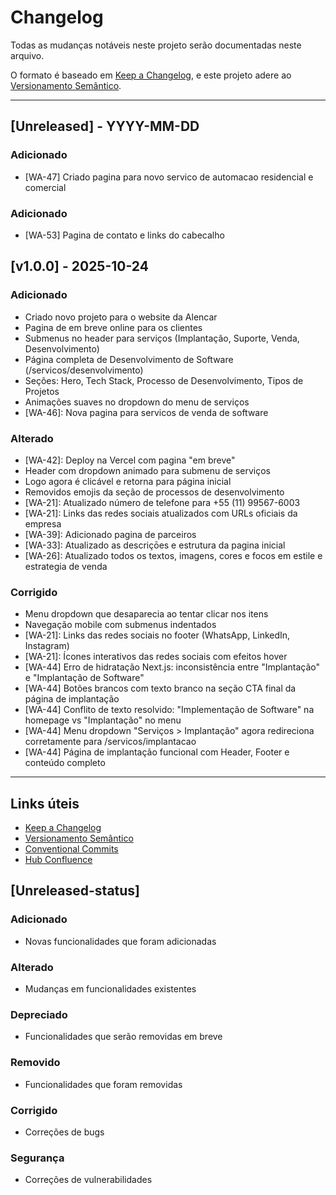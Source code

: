 # Changelog

Todas as mudanças notáveis neste projeto serão documentadas neste arquivo.

O formato é baseado em [Keep a Changelog](https://keepachangelog.com/pt-BR/1.0.0/),
e este projeto adere ao [Versionamento Semântico](https://semver.org/lang/pt-BR/).

---

## [Unreleased] - YYYY-MM-DD

### Adicionado 
- [WA-47] Criado pagina para novo servico de automacao residencial e comercial 


### Adicionado 
- [WA-53] Pagina de contato e links do cabecalho


## [v1.0.0] - 2025-10-24

### Adicionado 
- Criado novo projeto para o website da Alencar 
- Pagina de em breve online para os clientes
- Submenus no header para serviços (Implantação, Suporte, Venda, Desenvolvimento)
- Página completa de Desenvolvimento de Software (/servicos/desenvolvimento)
- Seções: Hero, Tech Stack, Processo de Desenvolvimento, Tipos de Projetos
- Animações suaves no dropdown do menu de serviços
- [WA-46]: Nova pagina para servicos de venda de software 

### Alterado 
- [WA-42]: Deploy na Vercel com pagina "em breve"
- Header com dropdown animado para submenu de serviços
- Logo agora é clicável e retorna para página inicial
- Removidos emojis da seção de processos de desenvolvimento
- [WA-21]: Atualizado número de telefone para +55 (11) 99567-6003
- [WA-21]: Links das redes sociais atualizados com URLs oficiais da empresa 
- [WA-39]: Adicionado pagina de parceiros 
- [WA-33]: Atualizado as descriçōes e estrutura da pagina inicial
- [WA-26]: Atualizado todos os textos, imagens, cores e focos em estile e estrategia de venda

### Corrigido
- Menu dropdown que desaparecia ao tentar clicar nos itens
- Navegação mobile com submenus indentados 
- [WA-21]: Links das redes sociais no footer (WhatsApp, LinkedIn, Instagram)
- [WA-21]: Ícones interativos das redes sociais com efeitos hover
- [WA-44] Erro de hidratação Next.js: inconsistência entre "Implantação" e "Implantação de Software"
- [WA-44] Botões brancos com texto branco na seção CTA final da página de implantação
- [WA-44] Conflito de texto resolvido: "Implementação de Software" na homepage vs "Implantação" no menu
- [WA-44] Menu dropdown "Serviços > Implantação" agora redireciona corretamente para /servicos/implantacao
- [WA-44] Página de implantação funcional com Header, Footer e conteúdo completo

---

## Links úteis

- [Keep a Changelog](https://keepachangelog.com/pt-BR/1.0.0/)
- [Versionamento Semântico](https://semver.org/lang/pt-BR/)
- [Conventional Commits](https://www.conventionalcommits.org/pt-br/v1.0.0/)
- [Hub Confluence](https://alencar-consultorias.atlassian.net/wiki/company-hub) 

## [Unreleased-status]

### Adicionado
- Novas funcionalidades que foram adicionadas

### Alterado
- Mudanças em funcionalidades existentes

### Depreciado
- Funcionalidades que serão removidas em breve

### Removido
- Funcionalidades que foram removidas

### Corrigido
- Correções de bugs

### Segurança
- Correções de vulnerabilidades